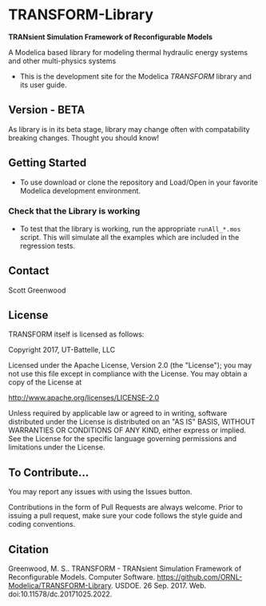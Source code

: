 # TRANSFORM-Library
__TRANsient Simulation Framework of Reconfigurable Models__

A Modelica based library for modeling thermal hydraulic energy systems and other multi-physics systems

- This is the development site for the Modelica _TRANSFORM_ library and its user guide.

## Version - BETA

As library is in its beta stage, library may change often with compatability breaking changes. Thought you should know!

## Getting Started

- To use download or clone the repository and Load/Open in your favorite Modelica development environment.

### Check that the Library is working

- To test that the library is working, run the appropriate `runAll_*.mos` script. This will simulate all the examples which are included in the regression tests.

## Contact

Scott Greenwood

## License

TRANSFORM itself is licensed as follows:

Copyright 2017, UT-Battelle, LLC

Licensed under the Apache License, Version 2.0 (the "License"); you may not use this file except in compliance with the License. You may obtain a copy of the License at

http://www.apache.org/licenses/LICENSE-2.0

Unless required by applicable law or agreed to in writing, software distributed under the License is distributed on an "AS IS" BASIS, WITHOUT WARRANTIES OR CONDITIONS OF ANY KIND, either express or implied. See the License for the specific language governing permissions and limitations under the License.

## To Contribute...
You may report any issues with using the Issues button.

Contributions in the form of Pull Requests are always welcome.
Prior to issuing a pull request, make sure your code follows the style guide and coding conventions.

## Citation
Greenwood, M. S.. TRANSFORM - TRANsient Simulation Framework of Reconfigurable Models. Computer Software. https://github.com/ORNL-Modelica/TRANSFORM-Library. USDOE. 26 Sep. 2017. Web. doi:10.11578/dc.20171025.2022.
